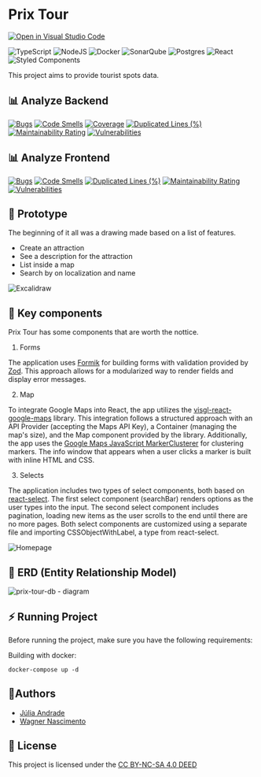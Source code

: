 # Prix Tour 

[![Open in Visual Studio Code](https://img.shields.io/static/v1?logo=visualstudiocode&label=&message=Open%20in%20Visual%20Studio%20Code&labelColor=2c2c32&color=007acc&logoColor=007acc)](https://github.dev/WagnerNasc/prix-tour)

![TypeScript](https://img.shields.io/badge/typescript-%23007ACC.svg?style=for-the-badge&logo=typescript&logoColor=white)
![NodeJS](https://img.shields.io/badge/node.js-6DA55F?style=for-the-badge&logo=node.js&logoColor=white)
![Docker](https://img.shields.io/badge/docker-%230db7ed.svg?style=for-the-badge&logo=docker&logoColor=white)
![SonarQube](https://img.shields.io/badge/SonarQube-black?style=for-the-badge&logo=sonarqube&logoColor=4E9BCD)
![Postgres](https://img.shields.io/badge/PostgreSQL-316192?style=for-the-badge&logo=postgresql&logoColor=white)
![React](https://img.shields.io/badge/React-20232A?style=for-the-badge&logo=react&logoColor=61DAFB)
![Styled Components](https://img.shields.io/badge/styled--components-DB7093?style=for-the-badge&logo=styled-components&logoColor=white)

This project aims to provide tourist spots data.

## 📊 Analyze Backend

[![Bugs](https://sonarcloud.io/api/project_badges/measure?project=prix-tour-backend&metric=bugs)](https://sonarcloud.io/summary/new_code?id=prix-tour-backend)
[![Code Smells](https://sonarcloud.io/api/project_badges/measure?project=prix-tour-backend&metric=code_smells)](https://sonarcloud.io/summary/new_code?id=prix-tour-backend)
[![Coverage](https://sonarcloud.io/api/project_badges/measure?project=prix-tour-backend&metric=coverage)](https://sonarcloud.io/summary/new_code?id=prix-tour-backend)
[![Duplicated Lines (%)](https://sonarcloud.io/api/project_badges/measure?project=prix-tour-backend&metric=duplicated_lines_density)](https://sonarcloud.io/summary/new_code?id=prix-tour-backend)
[![Maintainability Rating](https://sonarcloud.io/api/project_badges/measure?project=prix-tour-backend&metric=sqale_rating)](https://sonarcloud.io/summary/new_code?id=prix-tour-backend)
[![Vulnerabilities](https://sonarcloud.io/api/project_badges/measure?project=prix-tour-backend&metric=vulnerabilities)](https://sonarcloud.io/summary/new_code?id=prix-tour-backend)

## 📊 Analyze Frontend

[![Bugs](https://sonarcloud.io/api/project_badges/measure?project=prix-tour-frontend&metric=bugs)](https://sonarcloud.io/summary/new_code?id=prix-tour-frontend)
[![Code Smells](https://sonarcloud.io/api/project_badges/measure?project=prix-tour-frontend&metric=code_smells)](https://sonarcloud.io/summary/new_code?id=prix-tour-frontend)
[![Duplicated Lines (%)](https://sonarcloud.io/api/project_badges/measure?project=prix-tour-frontend&metric=duplicated_lines_density)](https://sonarcloud.io/summary/new_code?id=prix-tour-frontend)
[![Maintainability Rating](https://sonarcloud.io/api/project_badges/measure?project=prix-tour-frontend&metric=sqale_rating)](https://sonarcloud.io/summary/new_code?id=prix-tour-frontend)
[![Vulnerabilities](https://sonarcloud.io/api/project_badges/measure?project=prix-tour-frontend&metric=vulnerabilities)](https://sonarcloud.io/summary/new_code?id=prix-tour-frontend)

## 🔨️ Prototype

The beginning of it all was a drawing made based on a list of features.

- Create an attraction
- See a description for the attraction
- List inside a map
- Search by on localization and name

![Excalidraw](https://github.com/WagnerNasc/prix-tour/assets/65175718/e42a0a50-c8de-448f-9b35-80c4a8daa595)

## 🔑️ Key components

Prix Tour has some components that are worth the nottice.

1. Forms

The application uses [Formik](https://formik.org/docs/overview) for building forms with validation provided by [Zod](https://zod.dev). This approach allows for a modularized way to render fields and display error messages.

2. Map

To integrate Google Maps into React, the app utilizes the [visgl-react-google-maps](https://visgl.github.io/react-google-maps/) library. This integration follows a structured approach with an API Provider (accepting the Maps API Key), a Container (managing the map's size), and the Map component provided by the library. Additionally, the app uses the [Google Maps JavaScript MarkerClusterer](https://github.com/googlemaps/js-markerclusterer) for clustering markers. The info window that appears when a user clicks a marker is built with inline HTML and CSS.

3. Selects

The application includes two types of select components, both based on [react-select](https://react-select.com). The first select component (searchBar) renders options as the user types into the input. The second select component includes pagination, loading new items as the user scrolls to the end until there are no more pages. Both select components are customized using a separate file and importing CSSObjectWithLabel, a type from react-select.

![Homepage](https://github.com/WagnerNasc/prix-tour/assets/65175718/df4e95e7-3697-40f5-a457-7130f017b010)

## 🎲 ERD (Entity Relationship Model)

![prix-tour-db - diagram](https://github.com/WagnerNasc/prix-tour/assets/54827039/4c2d99ae-0b18-45ac-9ec2-cd3b91529a61)

## ⚡ Running Project

Before running the project, make sure you have the following requirements:

Building with docker:

```shell
docker-compose up -d
```

## 🧗️Authors

- [Júlia Andrade](https://github.com/kyaramero)
- [Wagner Nascimento](https://github.com/WagnerNasc)

## 📓️ License

This project is licensed under the [CC BY-NC-SA 4.0 DEED](https://creativecommons.org/licenses/by-nc-sa/4.0/)
